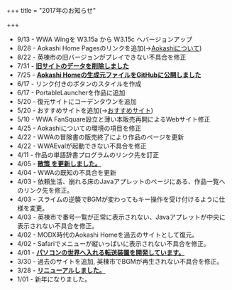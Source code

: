 +++
title = "2017年のお知らせ"

+++

- 9/13 - WWA Wingを W3.15a から W3.15c へバージョンアップ
- 8/28 - Aokashi Home Pagesのリンクを追加(→[Aokashiについて](/aboutme/))
- 8/22 - 英棟市の旧バージョンがプレイできない不具合を修正
- 7/31 - [**旧サイトのデータを削除しました**](07_31.html)
- 7/25 - [**Aokashi Homeの生成元ファイルをGitHubに公開しました**](07_25.html)
- 6/17 - リンク付きのボタンのスタイルを作成
- 6/17 - PortableLauncherを作品に追加
- 5/20 - 復元サイトにコーデンタウンを追加
- 5/20 - おすすめサイトを追加(→[おすすめサイト](/aboutme/recommend.html))
- 5/10 - WWA FanSquare設立と薄い本販売再開によるWebサイト修正
- 4/25 - Aokashiについての環境の項目を修正
- 4/22 - WWAの冒険書の販売終了により作品のページを更新
- 4/22 - WWAEvalが起動できない不具合を修正
- 4/11 - 作品の単語辞書プログラムのリンク先を訂正
- 4/05 - [**散策 を更新しました。**](04_05.html)
- 4/04 - WWAの既知の不具合を更新
- 4/03 - 依頼生活、崩れる床のJavaアプレットのページにある、作品一覧へのリンク先を修正。
- 4/03 - スライムの逆襲でBGMが変わってもキー操作を受け付けるように仕様を変更。
- 4/03 - 英棟市で番号一覧が正常に表示されない、Javaアプレットが中央に表示されない不具合を修正。
- 4/02 - MODX時代のAokashi Homeを過去のサイトとして復元。
- 4/02 - Safariでメニューが縦いっぱいに表示されない不具合を修正。
- 4/01 - [**パソコンの世界へ入れる転送装置を開発しています。**](04_01.html)
- 3/30 - 過去のサイトを追加, 英棟市でBGMが再生されない不具合を修正。
- 3/28 - [**リニューアルしました。**](03_28.html)
- 1/01 - 新年になりました。